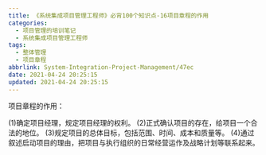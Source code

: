 ```yaml
---
title: 《系统集成项目管理工程师》必背100个知识点-16项目章程的作用
categories:
  - 项目管理的培训笔记
  - 系统集成项目管理工程师
tags:
  - 整体管理
  - 项目章程
abbrlink: System-Integration-Project-Management/47ec
date: 2021-04-24 20:25:15
updated: 2021-04-24 20:25:15
---
```



项目章程的作用：

(1)确定项目经理，规定项目经理的权利。
(2)正式确认项目的存在，给项目一个合法的地位。
(3)规定项目的总体目标，包括范围、时间、成本和质量等。
(4)通过叙述启动项目的理由，把项目与执行组织的日常经营运作及战略计划等联系起来。
